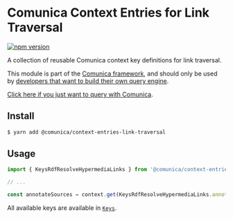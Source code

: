 # Comunica Context Entries for Link Traversal

[![npm version](https://badge.fury.io/js/%40comunica%2Fcontext-entries-link-traversal.svg)](https://www.npmjs.com/package/@comunica/context-entries-link-traversal)

A collection of reusable Comunica context key definitions for link traversal.

This module is part of the [Comunica framework](https://github.com/comunica/comunica),
and should only be used by [developers that want to build their own query engine](https://comunica.dev/docs/modify/).

[Click here if you just want to query with Comunica](https://comunica.dev/docs/query/).

## Install

```bash
$ yarn add @comunica/context-entries-link-traversal
```

## Usage

```typescript
import { KeysRdfResolveHypermediaLinks } from '@comunica/context-entries-link-traversal';

// ...

const annotateSources = context.get(KeysRdfResolveHypermediaLinks.annotateSources);
```

All available keys are available in [`Keys`](https://github.com/comunica/comunica-feature-link-traversal/blob/master/packages/context-entries-link-traversal/lib/Keys.ts).
